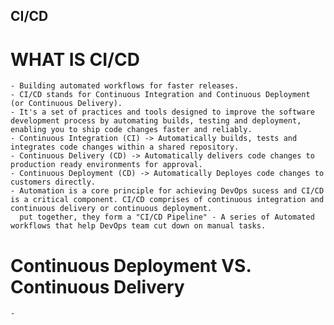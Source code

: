 ## CI/CD
  # WHAT IS CI/CD 
    - Building automated workflows for faster releases.
    - CI/CD stands for Continuous Integration and Continuous Deployment (or Continuous Delivery). 
    - It's a set of practices and tools designed to improve the software development process by automating builds, testing and deployment, enabling you to ship code changes faster and reliably.
    - Continuous Integration (CI) -> Automatically builds, tests and integrates code changes within a shared repository.
    - Continuous Delivery (CD) -> Automatically delivers code changes to production ready environments for approval.
    - Continuous Deployment (CD) -> Automatically Deployes code changes to customers directly.
    - Automation is a core principle for achieving DevOps sucess and CI/CD is a critical component. CI/CD comprises of continuous integration and continuous delivery or continuous deployment.
      put together, they form a "CI/CD Pipeline" - A series of Automated workflows that help DevOps team cut down on manual tasks.
  # Continuous Deployment VS. Continuous Delivery
    - 
